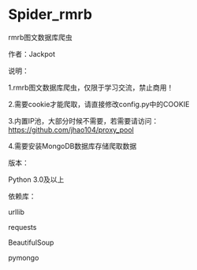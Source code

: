 # Spider_rmrb
rmrb图文数据库爬虫

作者：Jackpot

说明：

1.rmrb图文数据库爬虫，仅限于学习交流，禁止商用！

2.需要cookie才能爬取，请直接修改config.py中的COOKIE

3.内置IP池，大部分时候不需要，若需要请访问：https://github.com/jhao104/proxy_pool

4.需要安装MongoDB数据库存储爬取数据


版本：

Python 3.0及以上

依赖库：

urllib

requests

BeautifulSoup

pymongo
